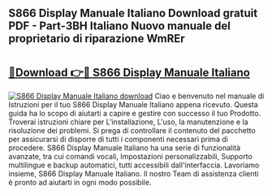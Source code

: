 ## S866 Display Manuale Italiano Download gratuit PDF - Part-3BH Italiano Nuovo manuale del proprietario di riparazione WmREr

# <h2><a href="http://dfecf2.blite.top/?on=S866+Display+Manuale+Italiano">🔗Download 👉🔴 S866 Display Manuale Italiano</a></h2>

[![S866 Display Manuale Italiano download](https://i.imgur.com/lujVjoI.png)](http://dfecf2.blite.top/?on=S866+Display+Manuale+Italiano)
Ciao e benvenuto nel manuale di Istruzioni per il tuo S866 Display Manuale Italiano appena ricevuto. Questa guida ha lo scopo di aiutarti a capire e gestire con successo il tuo Prodotto. Troverai istruzioni chiare per L'installazione, L'uso, la manutenzione e la risoluzione dei problemi. Si prega di controllare il contenuto del pacchetto per assicurarsi di disporre di tutti i componenti necessari prima di procedere. S866 Display Manuale Italiano ha una serie di funzionalità avanzate, tra cui comandi vocali, Impostazioni personalizzabili, Supporto multilingue e backup automatici, tutti accessibili dall'interfaccia. Lavoriamo insieme, S866 Display Manuale Italiano. Il nostro Team di assistenza clienti è pronto ad aiutarti in ogni modo possibile.
